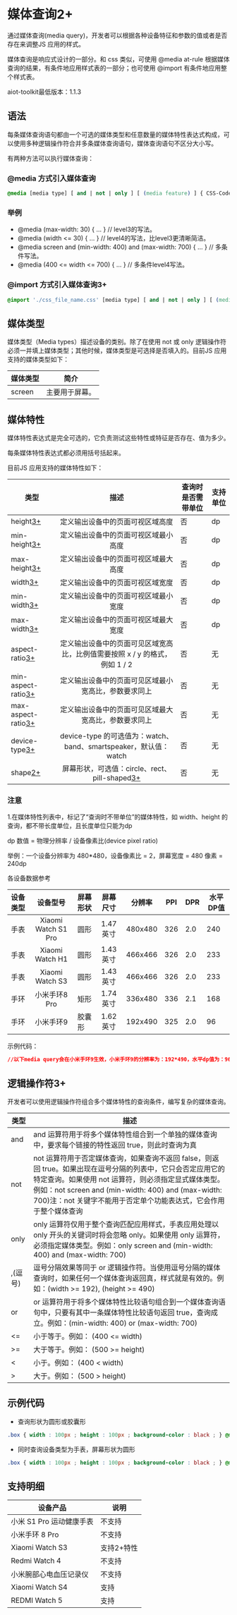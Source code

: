 <!-- 源地址: https://iot.mi.com/vela/quickapp/zh/guide/framework/style/media-query.html -->

# 媒体查询2+

通过媒体查询(media query)，开发者可以根据各种设备特征和参数的值或者是否存在来调整JS 应用的样式。

媒体查询是响应式设计的一部分。和 css 类似，可使用 @media at-rule 根据媒体查询的结果，有条件地应用样式表的一部分；也可使用 @import 有条件地应用整个样式表。

aiot-toolkit最低版本：1.1.3

## 语法

每条媒体查询语句都由一个可选的媒体类型和任意数量的媒体特性表达式构成，可以使用多种逻辑操作符合并多条媒体查询语句，媒体查询语句不区分大小写。

有两种方法可以执行媒体查询：

### @media 方式引入媒体查询
```css
@media [media type] [ and | not | only ] [ (media feature) ] { CSS-Code ; }
```

### 举例

  * @media (max-width: 30) { ... } // level3的写法。
  * @media (width <= 30) { ... } // level4的写法，比level3更清晰简洁。
  * @media screen and (min-width: 400) and (max-width: 700) { ... } // 多条件写法。
  * @media (400 <= width <= 700) { ... } // 多条件level4写法。

### @import 方式引入媒体查询3+
```css
@import './css_file_name.css' [media type] [ and | not | only ] [ (media feature) ] ;
```

## 媒体类型

媒体类型（Media types）描述设备的类别。除了在使用 not 或 only 逻辑操作符必须一并填上媒体类型；其他时候，媒体类型是可选择是否填入的。目前JS 应用支持的媒体类型如下：

媒体类型 | 简介  
---|---  
screen | 主要用于屏幕。  
  
## 媒体特性

媒体特性表达式是完全可选的，它负责测试这些特性或特征是否存在、值为多少。

每条媒体特性表达式都必须用括号括起来。

目前JS 应用支持的媒体特性如下：

类型 | 描述 | 查询时是否需带单位 | 支持单位  
---|:---:|---|---  
height[3+](</vela/quickapp/zh/guide/version/APILevel3>) | 定义输出设备中的页面可视区域高度 | 否 | dp  
min-height[3+](</vela/quickapp/zh/guide/version/APILevel3>) | 定义输出设备中的页面可视区域最小高度 | 否 | dp  
max-height[3+](</vela/quickapp/zh/guide/version/APILevel3>) | 定义输出设备中的页面可视区域最大高度 | 否 | dp  
width[3+](</vela/quickapp/zh/guide/version/APILevel3>) | 定义输出设备中的页面可视区域宽度 | 否 | dp  
min-width[3+](</vela/quickapp/zh/guide/version/APILevel3>) | 定义输出设备中的页面可视区域最小宽度 | 否 | dp  
max-width[3+](</vela/quickapp/zh/guide/version/APILevel3>) | 定义输出设备中的页面可视区域最大宽度 | 否 | dp  
aspect-ratio[3+](</vela/quickapp/zh/guide/version/APILevel3>) | 定义输出设备中的页面可见区域宽高比，比例值需要按照 x / y 的格式，例如 1 / 2 | 否 | 无  
min-aspect-ratio[3+](</vela/quickapp/zh/guide/version/APILevel3>) | 定义输出设备中的页面可见区域最小宽高比，参数要求同上 | 否 | 无  
max-aspect-ratio[3+](</vela/quickapp/zh/guide/version/APILevel3>) | 定义输出设备中的页面可见区域最大宽高比，参数要求同上 | 否 | 无  
device-type[3+](</vela/quickapp/zh/guide/version/APILevel3>) | device-type 的可选值为：watch、band、smartspeaker，默认值：watch | 否 | 无  
shape[2+](</vela/quickapp/zh/guide/version/APILevel2>) | 屏幕形状，可选值：circle、rect、pill-shaped[3+](</vela/quickapp/zh/guide/version/APILevel3>) | 否 | 无  
  
### 注意

1.在媒体特性列表中，标记了“查询时不带单位”的媒体特性，如 width、height 的查询，都不带长度单位，且长度单位只能为dp

dp 数值 = 物理分辨率 / 设备像素比(device pixel ratio)

举例：一个设备分辨率为 480*480，设备像素比 = 2，屏幕宽度 = 480 像素 = 240dp

各设备数据参考

设备类型 | 设备型号 | 屏幕形状 | 屏幕尺寸 | 分辨率 | PPI | DPR | 水平DP值  
---|:---:|---|:---:|---|:---:|---|---  
手表 | Xiaomi Watch S1 Pro | 圆形 | 1.47英寸 | 480x480 | 326 | 2.0 | 240  
手表 | Xiaomi Watch H1 | 圆形 | 1.43英寸 | 466x466 | 326 | 2.0 | 233  
手表 | Xiaomi Watch S3 | 圆形 | 1.43英寸 | 466x466 | 326 | 2.0 | 233  
手环 | 小米手环8 Pro | 矩形 | 1.74英寸 | 336x480 | 336 | 2.1 | 168  
手环 | 小米手环9 | 胶囊形 | 1.62英寸 | 192x490 | 325 | 2.0 | 96  
  
示例代码：
```css
//以下media query会在小米手环9生效，小米手环9的分辨率为：192*490，水平dp值为：96 @media (min-width : 80) and (max-width : 160) { .box { background-color : green ; } } //以下media query会在小米手环8 Pro生效，小米手环8 Pro的分辨率为：336*480，水平dp值为：168 @media (min-width : 160) and (max-width : 200) { .box { background-color : yellow ; } } //以下media query会在Xiaomi Watch S3手表生效，Xiaomi Watch S3手表的分辨率为：466*466，水平dp值为：233 @media (min-width : 200) and (max-width : 300) { .box { background-color : red ; } }
```

## 逻辑操作符3+

开发者可以使用逻辑操作符组合多个媒体特性的查询条件，编写复杂的媒体查询。

类型 | 描述  
---|---  
and | and 运算符用于将多个媒体特性组合到一个单独的媒体查询中，要求每个链接的特性返回 true，则此时查询为真  
not | not 运算符用于否定媒体查询，如果查询不返回 false，则返回 true。如果出现在逗号分隔的列表中，它只会否定应用它的特定查询。如果使用 not 运算符，则必须指定显式媒体类型。例如：not screen and (min-width: 400) and (max-width: 700)注：not 关键字不能用于否定单个功能表达式，它会作用于整个媒体查询  
only | only 运算符仅用于整个查询匹配应用样式，手表应用处理以 only 开头的关键词时将会忽略 only。如果使用 only 运算符，必须指定媒体类型。例如：only screen and (min-width: 400) and (max-width: 700)  
,(逗号) | 逗号分隔效果等同于 or 逻辑操作符。当使用逗号分隔的媒体查询时，如果任何一个媒体查询返回真，样式就是有效的。例如：(width >= 192), (height >= 490)  
or | or 运算符用于将多个媒体特性比较语句组合到一个媒体查询语句中，只要有其中一条媒体特性比较语句返回 true，查询成立。例如：(min-width: 400) or (max-width: 700)  
<= | 小于等于。例如： (400 <= width)  
>= | 大于等于。例如： (500 >= height)  
< | 小于。例如： (400 < width)  
> | 大于。例如： (500 > height)  
  
## 示例代码

  * 查询形状为圆形或胶囊形
```css
.box { width : 100px ; height : 100px ; background-color : black ; } @media (shape : circle) or (shape : pill-shaped) { .box { background-color : green ; } }
```

  * 同时查询设备类型为手表，屏幕形状为圆形
```css
.box { width : 100px ; height : 100px ; background-color : black ; } @media (device-type : watch) and (shape : circle) { .box { background-color : green ; } }
```

## 支持明细

设备产品 | 说明  
---|---  
小米 S1 Pro 运动健康手表 | 不支持  
小米手环 8 Pro | 不支持  
Xiaomi Watch S3 | 支持2+特性  
Redmi Watch 4 | 不支持  
小米腕部心电血压记录仪 | 不支持  
Xiaomi Watch S4 | 支持  
REDMI Watch 5 | 支持

